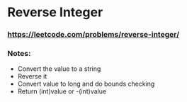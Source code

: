 # Reverse Integer

### https://leetcode.com/problems/reverse-integer/

### Notes:

* Convert the value to a string
* Reverse it
* Convert value to long and do bounds checking
* Return (int)value or -(int)value